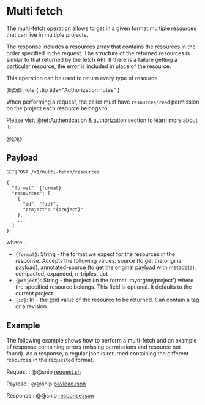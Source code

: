 # Multi fetch

The multi-fetch operation allows to get in a given format multiple resources that can live in multiple projects.

The response includes a resources array that contains the resources in the order specified in the request. 
The structure of the returned resources is similar to that returned by the fetch API. 
If there is a failure getting a particular resource, the error is included in place of the resource.

This operation can be used to return every type of resource.

@@@ note { .tip title="Authorization notes" }

When performing a request, the caller must have `resources/read` permission on the project each resource belongs to.

Please visit @ref:[Authentication & authorization](authentication.md) section to learn more about it.

@@@

## Payload

```
GET|POST /v1/multi-fetch/resources

{
  "format": {format}
  "resources": [
    {
      "id": "{id}",
      "project": "{project}"
    },
    ...
  ]
}
```

where...

- `{format}`: String - the format we expect for the resources in the response. 
Accepts the following values: source (to get the original payload), annotated-source (to get the original payload with metadata), compacted, expanded, n-triples, dot
- `{project}`: String - the project (in the format 'myorg/myproject') where the specified resource belongs. This field
  is optional. It defaults to the current project.
- `{id}`: Iri - the @id value of the resource to be returned. Can contain a tag or a revision.

## Example

The following example shows how to perform a multi-fetch and an example of response
containing errors (missing permissions and resource not found).
As a response, a regular json is returned containing the different resources in the requested format.

Request
:   @@snip [request.sh](assets/multi-fetch/request.sh)

Payload
:   @@snip [payload.json](assets/multi-fetch/payload.json)

Response
:   @@snip [response.json](assets/multi-fetch/response.json)

